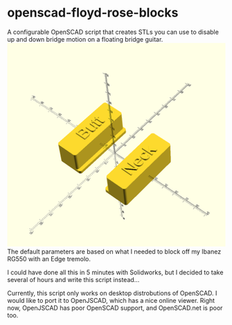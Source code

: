# openscad-floyd-rose-blocks
A configurable OpenSCAD script that creates STLs you can use to disable up and down bridge motion on a floating bridge guitar.
![Example Image](https://github.com/davidscottmays/openscad-floyd-rose-blocks/blob/master/3d-floyd-blocks-example.PNG)
The default parameters are based on what I needed to block off my Ibanez RG550 with an Edge tremolo.

I could have done all this in 5 minutes with Solidworks, but I decided to take several of hours and write this script instead...

Currently, this script only works on desktop distrobutions of OpenSCAD. I would like to port it to OpenJSCAD, which has a nice online viewer.
Right now, OpenJSCAD has poor OpenSCAD support, and OpenSCAD.net is poor too.
